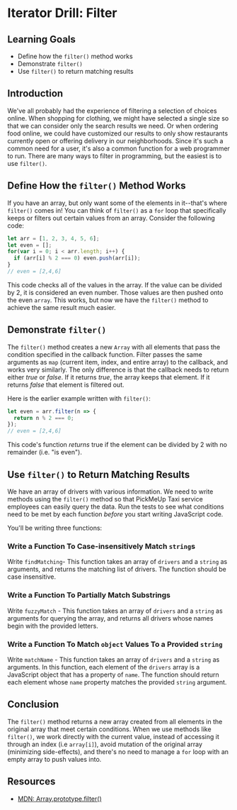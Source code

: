 # Iterator Drill: Filter

## Learning Goals

* Define how the `filter()` method works
* Demonstrate `filter()`
* Use `filter()` to return matching results

## Introduction

We've all probably had the experience of filtering a selection of choices
online. When shopping for clothing, we might have selected a single size so
that we can consider only the search results we need. Or when ordering food
online, we could have customized our results to only show restaurants currently
open or offering delivery in our neighborhoods. Since it's such a common need
for a user, it's also a common function for a web programmer to run.
There are many ways to filter in programming, but the easiest is to use `filter()`.

## Define How the `filter()` Method Works

If you have an array, but only want some of the elements in it--that's where
`filter()` comes in! You can think of `filter()` as a `for` loop that specifically
keeps or filters out certain values from an array. Consider the following code:

```js
let arr = [1, 2, 3, 4, 5, 6];
let even = [];
for(var i = 0; i < arr.length; i++) {
  if (arr[i] % 2 === 0) even.push(arr[i]);
}
// even = [2,4,6]
```

This code checks all of the values in the array. If the value can be divided by 2, it
is considered an even number. Those values are then pushed onto the even `array`. This
works, but now we have the `filter()` method to achieve the same result much easier.

## Demonstrate `filter()`

The `filter()` method creates a new `Array` with all elements that pass the
condition specified in the callback function. Filter passes the same arguments
as `map` (current item, index, and entire array) to the callback, and works very
similarly. The only difference is that the callback needs to return either
_true_ or _false_. If it returns _true_, the array keeps that element. If it
returns _false_ that element is filtered out.

Here is the earlier example written with `filter()`:

```js
let even = arr.filter(n => {
  return n % 2 === 0;
});
// even = [2,4,6]
```

This code's function _returns_ true if the element can be divided by 2 with no
remainder (i.e. "is even").

## Use `filter()` to Return Matching Results

We have an array of drivers with various information. We need to write methods
using the `filter()` method so that PickMeUp Taxi service employees can easily
query the data. Run the tests to see what conditions need to be met by each
function _before_ you start writing JavaScript code.

You'll be writing three functions:

### Write a Function To Case-insensitively Match `string`s

Write `findMatching`- This function takes an array of `drivers` and a `string`
as arguments, and returns the matching list of drivers. The function should be
case insensitive.

### Write a Function To Partially Match Substrings

Write `fuzzyMatch` - This function takes an array of `drivers` and a `string`
as arguments for querying the array, and returns all drivers whose names begin
with the provided letters.

### Write a Function To Match `object` Values To a Provided `string`

Write `matchName` - This function takes an array of `drivers` and a `string` as
arguments. In this function, each element of the `drivers` array is a
JavaScript object that has a property of `name`. The function should return
each element whose `name` property matches the provided `string` argument.

## Conclusion

The `filter()` method returns a new array created from all elements in the
original array that meet certain conditions. When we use methods like
`filter()`, we work directly with the current value, instead of accessing it
through an index (i.e `array[i]`), avoid mutation of the original array
(minimizing side-effects), and there's no need to manage a `for` loop with an
empty array to push values into.

## Resources

* [MDN: Array.prototype.filter()](https://developer.mozilla.org/en-US/docs/Web/JavaScript/Reference/Global_Objects/Array/filter)
